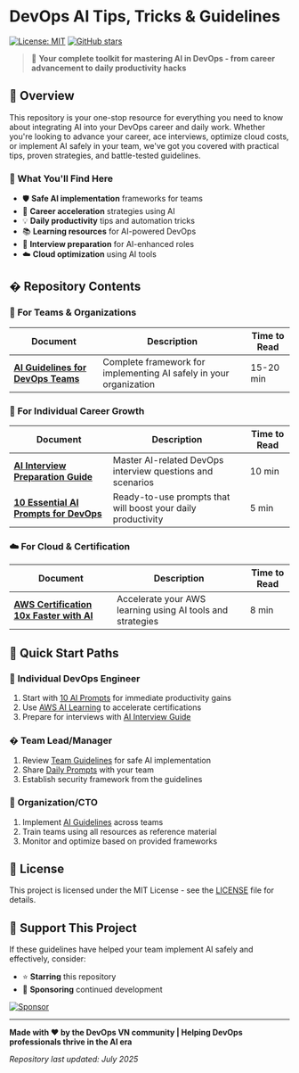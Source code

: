 # DevOps AI Tips, Tricks & Guidelines

[![License: MIT](https://img.shields.io/badge/License-MIT-yellow.svg)](https://opensource.org/licenses/MIT)
[![GitHub stars](https://img.shields.io/github/stars/VersusControl/devops-ai-guidelines.svg?style=social&label=Star)](https://github.com/VersusControl/devops-ai-guidelines)

> 🚀 **Your complete toolkit for mastering AI in DevOps - from career advancement to daily productivity hacks**

## 📖 Overview

This repository is your one-stop resource for everything you need to know about integrating AI into your DevOps career and daily work. Whether you're looking to advance your career, ace interviews, optimize cloud costs, or implement AI safely in your team, we've got you covered with practical tips, proven strategies, and battle-tested guidelines.

### 🎯 What You'll Find Here

- 🛡️ **Safe AI implementation** frameworks for teams
- 🚀 **Career acceleration** strategies using AI
- 💡 **Daily productivity** tips and automation tricks
- 📚 **Learning resources** for AI-powered DevOps
- 🎯 **Interview preparation** for AI-enhanced roles
- ☁️ **Cloud optimization** using AI tools

## � Repository Contents

### 🏢 For Teams & Organizations

| Document                                                                | Description                                                        | Time to Read |
| ----------------------------------------------------------------------- | ------------------------------------------------------------------ | ------------ |
| [**AI Guidelines for DevOps Teams**](./docs/ai-guidelines-devops-team.md) | Complete framework for implementing AI safely in your organization | 15-20 min    |

### 🚀 For Individual Career Growth

| Document                                                               | Description                                                  | Time to Read |
| ---------------------------------------------------------------------- | ------------------------------------------------------------ | ------------ |
| [**AI Interview Preparation Guide**](./docs/ai-mock-interview.md)  | Master AI-related DevOps interview questions and scenarios   | 10 min       |
| [**10 Essential AI Prompts for DevOps**](./docs/10-ai-prompts-devops.md) | Ready-to-use prompts that will boost your daily productivity | 5 min        |

### ☁️ For Cloud & Certification

| Document                                                                         | Description                                                | Time to Read |
| -------------------------------------------------------------------------------- | ---------------------------------------------------------- | ------------ |
| [**AWS Certification 10x Faster with AI**](./docs/aws-certification-10x-faster.md) | Accelerate your AWS learning using AI tools and strategies | 8 min        |

## 🚀 Quick Start Paths

### 👤 **Individual DevOps Engineer**

1. Start with [10 AI Prompts](./docs/10-ai-prompts-devops.md) for immediate productivity gains
2. Use [AWS AI Learning](./docs/aws-certification-10x-faster.md) to accelerate certifications
3. Prepare for interviews with [AI Interview Guide](./docs/ai-mock-interview.md)

### � **Team Lead/Manager**

1. Review [Team Guidelines](./docs/ai-guidelines-devops-team.md) for safe AI implementation
2. Share [Daily Prompts](./docs/10-ai-prompts-devops.md) with your team
3. Establish security framework from the guidelines

### 🏢 **Organization/CTO**

1. Implement [AI Guidelines](./docs/ai-guidelines-devops-team.md) across teams
2. Train teams using all resources as reference material
3. Monitor and optimize based on provided frameworks

## 📝 License

This project is licensed under the MIT License - see the [LICENSE](LICENSE) file for details.

## 💝 Support This Project

If these guidelines have helped your team implement AI safely and effectively, consider:

- ⭐ **Starring** this repository
- 💖 **Sponsoring** continued development

[![Sponsor](https://img.shields.io/badge/Sponsor-❤️-red?style=for-the-badge)](https://github.com/sponsors/hoalongnatsu)

---

**Made with ❤️ by the DevOps VN community | Helping DevOps professionals thrive in the AI era**

*Repository last updated: July 2025*
